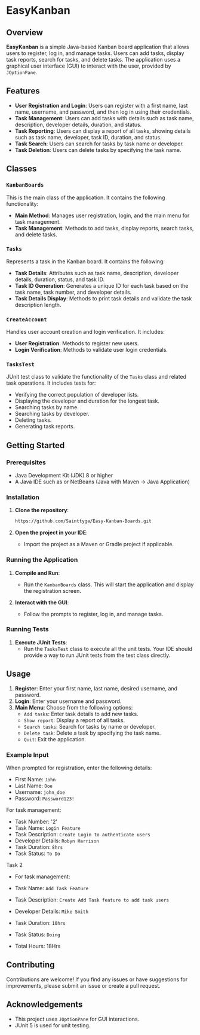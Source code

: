 # EasyKanban

## Overview

**EasyKanban** is a simple Java-based Kanban board application that allows users to register, log in, and manage tasks. Users can add tasks, display task reports, search for tasks, and delete tasks. The application uses a graphical user interface (GUI) to interact with the user, provided by `JOptionPane`.

## Features

- **User Registration and Login**: Users can register with a first name, last name, username, and password, and then log in using their credentials.
- **Task Management**: Users can add tasks with details such as task name, description, developer details, duration, and status.
- **Task Reporting**: Users can display a report of all tasks, showing details such as task name, developer, task ID, duration, and status.
- **Task Search**: Users can search for tasks by task name or developer.
- **Task Deletion**: Users can delete tasks by specifying the task name.

## Classes

### `KanbanBoards`

This is the main class of the application. It contains the following functionality:

- **Main Method**: Manages user registration, login, and the main menu for task management.
- **Task Management**: Methods to add tasks, display reports, search tasks, and delete tasks.

### `Tasks`

Represents a task in the Kanban board. It contains the following:

- **Task Details**: Attributes such as task name, description, developer details, duration, status, and task ID.
- **Task ID Generation**: Generates a unique ID for each task based on the task name, task number, and developer details.
- **Task Details Display**: Methods to print task details and validate the task description length.

### `CreateAccount`

Handles user account creation and login verification. It includes:

- **User Registration**: Methods to register new users.
- **Login Verification**: Methods to validate user login credentials.

### `TasksTest`

JUnit test class to validate the functionality of the `Tasks` class and related task operations. It includes tests for:

- Verifying the correct population of developer lists.
- Displaying the developer and duration for the longest task.
- Searching tasks by name.
- Searching tasks by developer.
- Deleting tasks.
- Generating task reports.

## Getting Started

### Prerequisites

- Java Development Kit (JDK) 8 or higher
- A Java IDE such as or NetBeans (Java with Maven -> Java Application)

### Installation

1. **Clone the repository**:
    ```bash
    https://github.com/Sainttyga/Easy-Kanban-Boards.git
    ```

2. **Open the project in your IDE**:
    - Import the project as a Maven or Gradle project if applicable.

### Running the Application

1. **Compile and Run**:
    - Run the `KanbanBoards` class. This will start the application and display the registration screen.

2. **Interact with the GUI**:
    - Follow the prompts to register, log in, and manage tasks.

### Running Tests

1. **Execute JUnit Tests**:
    - Run the `TasksTest` class to execute all the unit tests. Your IDE should provide a way to run JUnit tests from the test class directly.

## Usage

1. **Register**: Enter your first name, last name, desired username, and password.
2. **Login**: Enter your username and password.
3. **Main Menu**: Choose from the following options:
    - `Add tasks`: Enter task details to add new tasks.
    - `Show report`: Display a report of all tasks.
    - `Search tasks`: Search for tasks by name or developer.
    - `Delete task`: Delete a task by specifying the task name.
    - `Quit`: Exit the application.

  ### Example Input

When prompted for registration, enter the following details:
- First Name: `John`
- Last Name: `Doe`
- Username: `john_doe`
- Password: `Password123!`

For task management:
- Task Number: '2'
- Task Name: `Login Feature`
- Task Description: `Create Login to authenticate users`
- Developer Details: `Robyn Harrison`
- Task Duration: `8hrs`
- Task Status: `To Do`

Task 2
- For task management:
- Task Name: `Add Task Feature`
- Task Description: `Create Add Task feature to add task users`
- Developer Details: `Mike Smith`
- Task Duration: `10hrs`
- Task Status: `Doing`

- Total Hours: 18Hrs

## Contributing

Contributions are welcome! If you find any issues or have suggestions for improvements, please submit an issue or create a pull request.

## Acknowledgements

- This project uses `JOptionPane` for GUI interactions.
- JUnit 5 is used for unit testing.
